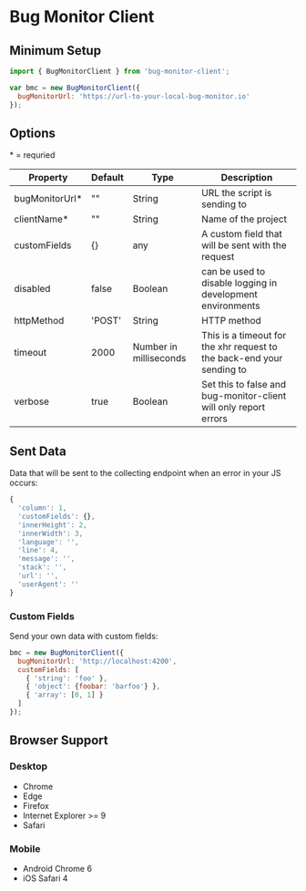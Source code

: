# Bug Monitor Client

## Minimum Setup

```javascript
import { BugMonitorClient } from 'bug-monitor-client';

var bmc = new BugMonitorClient({
  bugMonitorUrl: 'https://url-to-your-local-bug-monitor.io'
});
```

## Options

\* = requried

| Property  | Default | Type | Description |
| -------- | -------- | ---- | ----------- |
| bugMonitorUrl* | "" | String | URL the script is sending to |
| clientName* | "" | String | Name of the project |
| customFields  | {} | any | A custom field that will be sent with the request |
| disabled | false | Boolean | can be used to disable logging in development environments  |
| httpMethod | 'POST' | String | HTTP method |
| timeout | 2000 | Number in milliseconds | This is a timeout for the xhr request to the back-end your sending to |
| verbose | true | Boolean | Set this to false and bug-monitor-client will only report errors |

## Sent Data

Data that will be sent to the collecting endpoint when an error in your JS occurs:

```javascript
{
  'column': 1,
  'customFields': {},
  'innerHeight': 2,
  'innerWidth': 3,
  'language': '',
  'line': 4,
  'message': '',
  'stack': '',
  'url': '',
  'userAgent': ''
}
```

### Custom Fields

Send your own data with custom fields:

```javascript
bmc = new BugMonitorClient({
  bugMonitorUrl: 'http://localhost:4200',
  customFields: [
    { 'string': 'foo' },
    { 'object': {foobar: 'barfoo'} },
    { 'array': [0, 1] }
  ]
});
```

## Browser Support

### Desktop

* Chrome
* Edge
* Firefox
* Internet Explorer >= 9
* Safari

### Mobile

* Android Chrome 6
* iOS Safari 4
